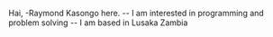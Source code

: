 Hai, 
-Raymond Kasongo here.
-- I am interested in programming and problem solving
-- I am based in Lusaka Zambia
